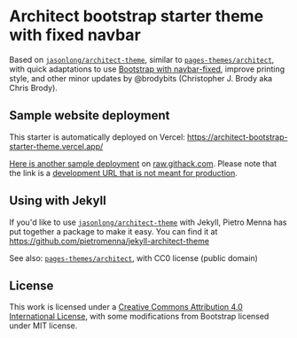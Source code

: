 # Architect bootstrap starter theme with fixed navbar

Based on [`jasonlong/architect-theme`](https://github.com/jasonlong/architect-theme), similar to [`pages-themes/architect`](https://github.com/pages-themes/architect), with quick adaptations to use [Bootstrap with navbar-fixed](https://getbootstrap.com/docs/4.3/examples/navbar-fixed/), improve printing style, and other minor updates by @brodybits (Christopher J. Brody aka Chris Brody).

## Sample website deployment

This starter is automatically deployed on Vercel: <https://architect-bootstrap-starter-theme.vercel.app/>

[Here is another sample deployment](https://raw.githack.com/brodybits/architect-bootstrap-starter-theme/dev/index.html) on [raw.githack.com](https://raw.githack.com/). Please note that the link is a [development URL that is not meant for production](https://raw.githack.com/#development-in-production).

## Using with Jekyll

If you'd like to use [`jasonlong/architect-theme`](https://github.com/jasonlong/architect-theme) with Jekyll, Pietro Menna has put together a package to make it easy. You can find it at https://github.com/pietromenna/jekyll-architect-theme

See also: [`pages-themes/architect`](https://github.com/pages-themes/architect), with CC0 license (public domain)

## License

This work is licensed under a [Creative Commons Attribution 4.0 International License](http://creativecommons.org/licenses/by/4.0/), with some modifications from Bootstrap licensed under MIT license.
